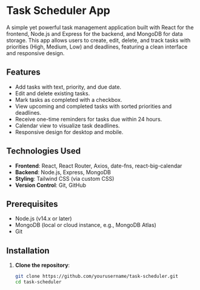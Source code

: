 # Task Scheduler App

A simple yet powerful task management application built with React for the frontend, Node.js and Express for the backend, and MongoDB for data storage. This app allows users to create, edit, delete, and track tasks with priorities (High, Medium, Low) and deadlines, featuring a clean interface and responsive design.

## Features
- Add tasks with text, priority, and due date.
- Edit and delete existing tasks.
- Mark tasks as completed with a checkbox.
- View upcoming and completed tasks with sorted priorities and deadlines.
- Receive one-time reminders for tasks due within 24 hours.
- Calendar view to visualize task deadlines.
- Responsive design for desktop and mobile.

## Technologies Used
- **Frontend**: React, React Router, Axios, date-fns, react-big-calendar
- **Backend**: Node.js, Express, MongoDB
- **Styling**: Tailwind CSS (via custom CSS)
- **Version Control**: Git, GitHub

## Prerequisites
- Node.js (v14.x or later)
- MongoDB (local or cloud instance, e.g., MongoDB Atlas)
- Git

## Installation

1. **Clone the repository**:
   ```bash
   git clone https://github.com/yourusername/task-scheduler.git
   cd task-scheduler